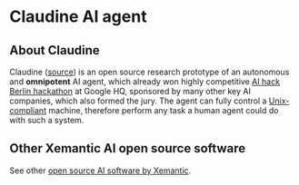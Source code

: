 # Claudine AI agent

## About Claudine

Claudine ([source](https://github.com/xemantic/claudine/)) is an open source research prototype of an autonomous and **omnipotent** AI agent, which already won highly competitive [AI hack Berlin hackathon](https://rsvp.withgoogle.com/events/ai-hack-berlin) at Google HQ, sponsored by many other key AI companies, which also formed the jury. The agent can fully control a [Unix-compliant](https://en.wikipedia.org/wiki/POSIX) machine, therefore perform any task a human agent could do with such a system.

## Other Xemantic AI open source software

See other [open source AI software by Xemantic](../#open-source-ai-software).
